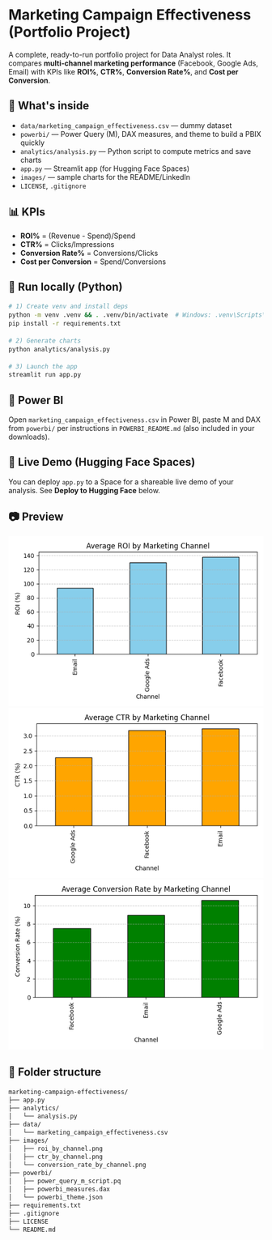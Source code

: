 # Marketing Campaign Effectiveness (Portfolio Project)

A complete, ready-to-run portfolio project for Data Analyst roles. It compares **multi‑channel marketing performance** (Facebook, Google Ads, Email) with KPIs like **ROI%**, **CTR%**, **Conversion Rate%**, and **Cost per Conversion**.

## 🚀 What's inside
- `data/marketing_campaign_effectiveness.csv` — dummy dataset
- `powerbi/` — Power Query (M), DAX measures, and theme to build a PBIX quickly
- `analytics/analysis.py` — Python script to compute metrics and save charts
- `app.py` — Streamlit app (for Hugging Face Spaces)
- `images/` — sample charts for the README/LinkedIn
- `LICENSE`, `.gitignore`

## 📊 KPIs
- **ROI%** = (Revenue - Spend)/Spend
- **CTR%** = Clicks/Impressions
- **Conversion Rate%** = Conversions/Clicks
- **Cost per Conversion** = Spend/Conversions

## 🔧 Run locally (Python)
```bash
# 1) Create venv and install deps
python -m venv .venv && . .venv/bin/activate  # Windows: .venv\Scripts\activate
pip install -r requirements.txt

# 2) Generate charts
python analytics/analysis.py

# 3) Launch the app
streamlit run app.py
```

## 🧠 Power BI
Open `marketing_campaign_effectiveness.csv` in Power BI, paste M and DAX from `powerbi/` per instructions in `POWERBI_README.md` (also included in your downloads).

## 🔗 Live Demo (Hugging Face Spaces)
You can deploy `app.py` to a Space for a shareable live demo of your analysis. See **Deploy to Hugging Face** below.

## 📷 Preview
![ROI by Channel](images/roi_by_channel.png)
![CTR by Channel](images/ctr_by_channel.png)
![Conversion Rate by Channel](images/conversion_rate_by_channel.png)

## 🧩 Folder structure
```
marketing-campaign-effectiveness/
├── app.py
├── analytics/
│   └── analysis.py
├── data/
│   └── marketing_campaign_effectiveness.csv
├── images/
│   ├── roi_by_channel.png
│   ├── ctr_by_channel.png
│   └── conversion_rate_by_channel.png
├── powerbi/
│   ├── power_query_m_script.pq
│   ├── powerbi_measures.dax
│   └── powerbi_theme.json
├── requirements.txt
├── .gitignore
├── LICENSE
└── README.md
